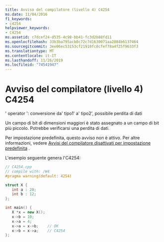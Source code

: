 ```yaml
---
title: Avviso del compilatore (livello 4) C4254
ms.date: 11/04/2016
f1_keywords:
- c4254
helpviewer_keywords:
- C4254
ms.assetid: c7dcef24-d535-4c98-bb41-fc3d2b88fd11
ms.openlocfilehash: 33b3ba795acb8c72c7d1630071aa2884b6137464
ms.sourcegitcommit: 3ee06ec53153cf21910fc8cfef78a4f25f9633f3
ms.translationtype: MT
ms.contentlocale: it-IT
ms.lasthandoff: 11/26/2019
ms.locfileid: "74541947"
---
```

# <a name="compiler-warning-level-4-c4254"></a>Avviso del compilatore (livello 4) C4254

' operator ': conversione da' tipo1' a' tipo2', possibile perdita di dati

Un campo di bit di dimensioni maggiori è stato assegnato a un campo di bit più piccolo. Potrebbe verificarsi una perdita di dati.

Per impostazione predefinita, questo avviso non è attivo. Per altre informazioni, vedere [Avvisi del compilatore disattivati per impostazione predefinita](../../preprocessor/compiler-warnings-that-are-off-by-default.md) .

L'esempio seguente genera l'C4254:

```cpp
// C4254.cpp
// compile with: /W4
#pragma warning(default: 4254)

struct X {
   int a : 20;
   int b : 12;
};

int main() {
   X *x = new X();
   x->b = 10;
   x->a = 4;
   x->a = x->b;    // OK
   x->b = x->a;    // C4254
};
```